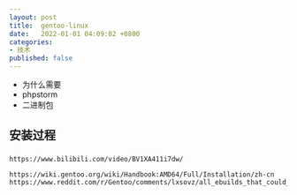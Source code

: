 ```yaml
---
layout: post
title:  gentoo-linux
date:   2022-01-01 04:09:02 +0800
categories:
- 技术
published: false
---
```

  * 为什么需要
  * phpstorm
  * 二进制包

##  安装过程 ##

###  ###



    https://www.bilibili.com/video/BV1XA411i7dw/
    
    https://wiki.gentoo.org/wiki/Handbook:AMD64/Full/Installation/zh-cn
    https://www.reddit.com/r/Gentoo/comments/lxsovz/all_ebuilds_that_could_satisfy/

